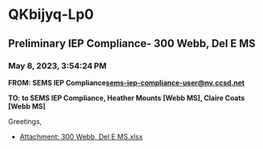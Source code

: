 # QKbijyq-Lp0
## Preliminary IEP Compliance- 300 Webb, Del E MS
### May 8, 2023, 3:54:24 PM
**FROM: SEMS IEP Compliance<sems-iep-compliance-user@nv.ccsd.net>**

**TO: to SEMS IEP Compliance, Heather Mounts [Webb MS], Claire Coats [Webb MS]**


Greetings, 





* [Attachment: 300 Webb, Del E MS.xlsx](QKbijyq-Lp0-attachment-1.xlsx)
